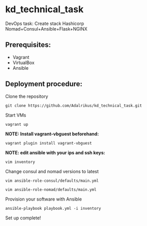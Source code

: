 # kd_technical_task
DevOps task: Create stack Hashicorp Nomad+Consul+Ansible+Flask+NGINX

## Prerequisites:
* Vagrant
* VirtualBox
* Ansible

## Deployment procedure:
Clone the repository

    git clone https://github.com/Adalrikus/kd_technical_task.git

Start VMs

    vagrant up

**NOTE: Install vagrant-vbguest beforehand:**

    vagrant plugin install vagrant-vbguest

**NOTE: edit ansible with your ips and ssh keys:**

    vim inventory

Change consul and nomad versions to latest

    vim ansible-role-consul/defaults/main.yml

    vim ansible-role-nomad/defaults/main.yml

Provision your software with Ansible

    ansible-playbook playbook.yml -i inventory

Set up complete!
